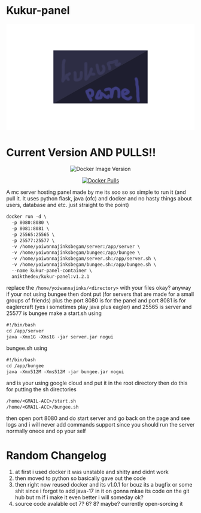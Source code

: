 # Kukur-panel
![Alt text](Untitled.png)
 # Current Version AND PULLS!! 
 <p align="center">
  <img src="https://img.shields.io/docker/v/anikthedev/kukur-panel?sort=date&label=Version&color=blue" alt="Docker Image Version">
</p>
<p align="center">
  <!-- Pull Count -->
  <a href="https://hub.docker.com/r/anikthedev/kukur-panel">
    <img src="https://img.shields.io/docker/pulls/anikthedev/kukur-panel?label=Pulls&color=brightgreen" alt="Docker Pulls">
  </a>
</p>
A mc server hosting panel made by me its soo so so simple
to run it (and pull it. It uses python flask, java (ofc) and docker and no hasty things about users, database and etc. just straight to the point)
  
```
docker run -d \
  -p 8080:8080 \
  -p 8081:8081 \
  -p 25565:25565 \
  -p 25577:25577 \
  -v /home/yoiwannajinksbegam/server:/app/server \
  -v /home/yoiwannajinksbegam/bungee:/app/bungee \
  -v /home/yoiwannajinksbegam/server.sh:/app/server.sh \
  -v /home/yoiwannajinksbegam/bungee.sh:/app/bungee.sh \
  --name kukur-panel-container \
  anikthedev/kukur-panel:v1.2.1
```
replace the ```/home/yoiwannajinks/<directory>``` with your files okay?
anyway  if your not using bungee then dont put (for servers that are made for a small groups of friends)
plus the port 8080 is for the panel and port 8081 is for eaglercraft (yes i sometimes play java plus eagler) and 25565 is server and 25577 is bungee
make a start.sh using 
```
#!/bin/bash
cd /app/server
java -Xmx1G -Xms1G -jar server.jar nogui

```
bungee.sh using
```
#!/bin/bash
cd /app/bungee
java -Xmx512M -Xms512M -jar bungee.jar nogui

```
and is your using google cloud and put it in the root directory 
then do this for putting the sh directories
```
/home/<GMAIL-ACC>/start.sh
/home/<GMAIL-ACC>/bungee.sh
```
then open port 8080
and do start server
and go back on the page and see logs
and i will never add commands support since you should run the server normally onece and op your self
# Random Changelog 
1. at first i used docker it was unstable and shitty and didnt work
2. then moved to python so basically gave out the code 
3. then right now reused docker and its v1.0.1 for bcuz its a bugfix or some shit since i forgot to add java-17 in it on gonna mkae its code on the git hub but rn if i make it even better i will someday ok?
4. source code avalable oct 7? 6? 8? maybe? currently open-sorcing it
